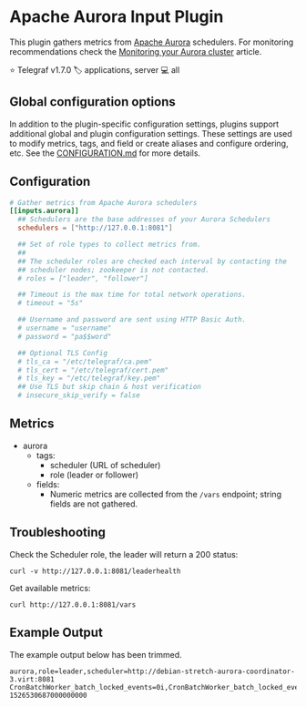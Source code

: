 # Apache Aurora Input Plugin

This plugin gathers metrics from [Apache Aurora][aurora] schedulers. For
monitoring recommendations check the [Monitoring your Aurora cluster][monitoring]
article.

⭐ Telegraf v1.7.0
🏷️ applications, server
💻 all

[aurora]: https://aurora.apache.org
[monitoring]: https://aurora.apache.org/documentation/latest/operations/monitoring

## Global configuration options <!-- @/docs/includes/plugin_config.md -->

In addition to the plugin-specific configuration settings, plugins support
additional global and plugin configuration settings. These settings are used to
modify metrics, tags, and field or create aliases and configure ordering, etc.
See the [CONFIGURATION.md][CONFIGURATION.md] for more details.

[CONFIGURATION.md]: ../../../docs/CONFIGURATION.md#plugins

## Configuration

```toml @sample.conf
# Gather metrics from Apache Aurora schedulers
[[inputs.aurora]]
  ## Schedulers are the base addresses of your Aurora Schedulers
  schedulers = ["http://127.0.0.1:8081"]

  ## Set of role types to collect metrics from.
  ##
  ## The scheduler roles are checked each interval by contacting the
  ## scheduler nodes; zookeeper is not contacted.
  # roles = ["leader", "follower"]

  ## Timeout is the max time for total network operations.
  # timeout = "5s"

  ## Username and password are sent using HTTP Basic Auth.
  # username = "username"
  # password = "pa$$word"

  ## Optional TLS Config
  # tls_ca = "/etc/telegraf/ca.pem"
  # tls_cert = "/etc/telegraf/cert.pem"
  # tls_key = "/etc/telegraf/key.pem"
  ## Use TLS but skip chain & host verification
  # insecure_skip_verify = false
```

## Metrics

- aurora
  - tags:
    - scheduler (URL of scheduler)
    - role (leader or follower)
  - fields:
    - Numeric metrics are collected from the `/vars` endpoint; string fields
      are not gathered.

## Troubleshooting

Check the Scheduler role, the leader will return a 200 status:

```shell
curl -v http://127.0.0.1:8081/leaderhealth
```

Get available metrics:

```shell
curl http://127.0.0.1:8081/vars
```

## Example Output

The example output below has been trimmed.

```text
aurora,role=leader,scheduler=http://debian-stretch-aurora-coordinator-3.virt:8081 CronBatchWorker_batch_locked_events=0i,CronBatchWorker_batch_locked_events_per_sec=0,CronBatchWorker_batch_locked_nanos_per_event=0,CronBatchWorker_batch_locked_nanos_total=0i,CronBatchWorker_batch_locked_nanos_total_per_sec=0,CronBatchWorker_batch_unlocked_events=0i,CronBatchWorker_batch_unlocked_events_per_sec=0,CronBatchWorker_batch_unlocked_nanos_per_event=0,CronBatchWorker_batch_unlocked_nanos_total=0i,CronBatchWorker_batch_unlocked_nanos_total_per_sec=0,CronBatchWorker_batches_processed=0i,CronBatchWorker_items_processed=0i,CronBatchWorker_last_processed_batch_size=0i,CronBatchWorker_queue_size=0i,TaskEventBatchWorker_batch_locked_events=0i,TaskEventBatchWorker_batch_locked_events_per_sec=0,TaskEventBatchWorker_batch_locked_nanos_per_event=0,TaskEventBatchWorker_batch_locked_nanos_total=0i,TaskEventBatchWorker_batch_locked_nanos_total_per_sec=0,TaskEventBatchWorker_batch_unlocked_events=0i,TaskEventBatchWorker_batch_unlocked_events_per_sec=0,TaskEventBatchWorker_batch_unlocked_nanos_per_event=0,TaskEventBatchWorker_batch_unlocked_nanos_total=0i,TaskEventBatchWorker_batch_unlocked_nanos_total_per_sec=0,TaskEventBatchWorker_batches_processed=0i,TaskEventBatchWorker_items_processed=0i,TaskEventBatchWorker_last_processed_batch_size=0i,TaskEventBatchWorker_queue_size=0i,TaskGroupBatchWorker_batch_locked_events=0i,TaskGroupBatchWorker_batch_locked_events_per_sec=0,TaskGroupBatchWorker_batch_locked_nanos_per_event=0,TaskGroupBatchWorker_batch_locked_nanos_total=0i,TaskGroupBatchWorker_batch_locked_nanos_total_per_sec=0,TaskGroupBatchWorker_batch_unlocked_events=0i,TaskGroupBatchWorker_batch_unlocked_events_per_sec=0,TaskGroupBatchWorker_batch_unlocked_nanos_per_event=0,TaskGroupBatchWorker_batch_unlocked_nanos_total=0i,TaskGroupBatchWorker_batch_unlocked_nanos_total_per_sec=0,TaskGroupBatchWorker_batches_processed=0i,TaskGroupBatchWorker_items_processed=0i,TaskGroupBatchWorker_last_processed_batch_size=0i,TaskGroupBatchWorker_queue_size=0i,assigner_launch_failures=0i,async_executor_uncaught_exceptions=0i,async_tasks_completed=1i,cron_job_collisions=0i,cron_job_concurrent_runs=0i,cron_job_launch_failures=0i,cron_job_misfires=0i,cron_job_parse_failures=0i,cron_job_triggers=0i,cron_jobs_loaded=1i,empty_slots_dedicated_large=0i,empty_slots_dedicated_medium=0i,empty_slots_dedicated_revocable_large=0i,empty_slots_dedicated_revocable_medium=0i,empty_slots_dedicated_revocable_small=0i,empty_slots_dedicated_revocable_xlarge=0i,empty_slots_dedicated_small=0i,empty_slots_dedicated_xlarge=0i,empty_slots_large=0i,empty_slots_medium=0i,empty_slots_revocable_large=0i,empty_slots_revocable_medium=0i,empty_slots_revocable_small=0i,empty_slots_revocable_xlarge=0i,empty_slots_small=0i,empty_slots_xlarge=0i,event_bus_dead_events=0i,event_bus_exceptions=1i,framework_registered=1i,globally_banned_offers_size=0i,http_200_responses_events=55i,http_200_responses_events_per_sec=0,http_200_responses_nanos_per_event=0,http_200_responses_nanos_total=310416694i,http_200_responses_nanos_total_per_sec=0,job_update_delete_errors=0i,job_update_recovery_errors=0i,job_update_state_change_errors=0i,job_update_store_delete_all_events=1i,job_update_store_delete_all_events_per_sec=0,job_update_store_delete_all_nanos_per_event=0,job_update_store_delete_all_nanos_total=1227254i,job_update_store_delete_all_nanos_total_per_sec=0,job_update_store_fetch_details_query_events=74i,job_update_store_fetch_details_query_events_per_sec=0,job_update_store_fetch_details_query_nanos_per_event=0,job_update_store_fetch_details_query_nanos_total=24643149i,job_update_store_fetch_details_query_nanos_total_per_sec=0,job_update_store_prune_history_events=59i,job_update_store_prune_history_events_per_sec=0,job_update_store_prune_history_nanos_per_event=0,job_update_store_prune_history_nanos_total=262868218i,job_update_store_prune_history_nanos_total_per_sec=0,job_updates_pruned=0i,jvm_available_processors=2i,jvm_class_loaded_count=6707i,jvm_class_total_loaded_count=6732i,jvm_class_unloaded_count=25i,jvm_gc_PS_MarkSweep_collection_count=2i,jvm_gc_PS_MarkSweep_collection_time_ms=223i,jvm_gc_PS_Scavenge_collection_count=27i,jvm_gc_PS_Scavenge_collection_time_ms=1691i,jvm_gc_collection_count=29i,jvm_gc_collection_time_ms=1914i,jvm_memory_free_mb=65i,jvm_memory_heap_mb_committed=157i,jvm_memory_heap_mb_max=446i,jvm_memory_heap_mb_used=91i,jvm_memory_max_mb=446i,jvm_memory_mb_total=157i,jvm_memory_non_heap_mb_committed=50i,jvm_memory_non_heap_mb_max=0i,jvm_memory_non_heap_mb_used=49i,jvm_threads_active=47i,jvm_threads_daemon=28i,jvm_threads_peak=48i,jvm_threads_started=62i,jvm_time_ms=1526530686927i,jvm_uptime_secs=79947i,log_entry_serialize_events=16i,log_entry_serialize_events_per_sec=0,log_entry_serialize_nanos_per_event=0,log_entry_serialize_nanos_total=4815321i,log_entry_serialize_nanos_total_per_sec=0,log_manager_append_events=16i,log_manager_append_events_per_sec=0,log_manager_append_nanos_per_event=0,log_manager_append_nanos_total=506453428i,log_manager_append_nanos_total_per_sec=0,log_manager_deflate_events=14i,log_manager_deflate_events_per_sec=0,log_manager_deflate_nanos_per_event=0,log_manager_deflate_nanos_total=21010565i,log_manager_deflate_nanos_total_per_sec=0 1526530687000000000
```
